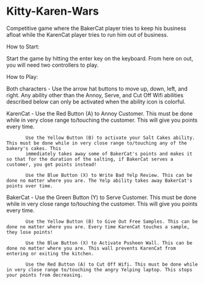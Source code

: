 # Kitty-Karen-Wars
Competitive game where the BakerCat player tries to keep his business afloat while the KarenCat player tries to run him out of business.

How to Start:

Start the game by hitting the enter key on the keyboard. From here on out, you will need two controllers to play.

How to Play:

Both characters - Use the arrow hat buttons to move up, down, left, and right. Any ability other than the Annoy, Serve, and Cut Off Wifi abilities described below can only
                  be activated when the ability icon is colorful.

KarenCat - Use the Red Button (A) to Annoy Customer. This must be done while in very close range to/touching the customer. This will give you points every time.
           
           Use the Yellow Button (B) to activate your Salt Cakes ability. This must be done while in very close range to/touching any of the bakery's cakes. This
           immediately takes away some of BakerCat's points and makes it so that for the duration of the salting, if BakerCat serves a customer, you get points instead!

           Use the Blue Button (X) to Write Bad Yelp Review. This can be done no matter where you are. The Yelp ability takes away BakerCat's points over time.


BakerCat - Use the Green Button (Y) to Serve Customer. This must be done while in very close range to/touching the customer. This will give you points every time.
           
           Use the Yellow Button (B) to Give Out Free Samples. This can be done no matter where you are. Every time KarenCat touches a sample, they lose points!

           Use the Blue Button (X) to Activate Pusheen Wall. This can be done no matter where you are. This wall prevents KarenCat from entering or exiting the kitchen.

           Use the Red Button (A) to Cut Off Wifi. This must be done while in very close range to/touching the angry Yelping laptop. This stops your points from decreasing.

